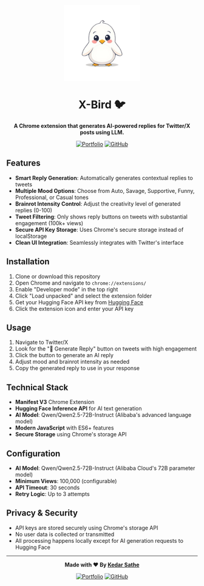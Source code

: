 <div align="center">
  <img src="X-bird.png" alt="X-Bird Logo" width="200" height="200" />
  
  # X-Bird 🐦
  
  **A Chrome extension that generates AI-powered replies for Twitter/X posts using LLM.**
  
  [![Portfolio](https://img.shields.io/badge/Portfolio-wtfkedar.vercel.app-blue?style=for-the-badge&logo=vercel)](https://wtfkedar.vercel.app)
  [![GitHub](https://img.shields.io/badge/GitHub-kedar49-black?style=for-the-badge&logo=github)](https://github.com/kedar49)
  
</div>

## Features

- **Smart Reply Generation**: Automatically generates contextual replies to tweets
- **Multiple Mood Options**: Choose from Auto, Savage, Supportive, Funny, Professional, or Casual tones
- **Brainrot Intensity Control**: Adjust the creativity level of generated replies (0-100)
- **Tweet Filtering**: Only shows reply buttons on tweets with substantial engagement (100k+ views)
- **Secure API Key Storage**: Uses Chrome's secure storage instead of localStorage
- **Clean UI Integration**: Seamlessly integrates with Twitter's interface

## Installation

1. Clone or download this repository
2. Open Chrome and navigate to `chrome://extensions/`
3. Enable "Developer mode" in the top right
4. Click "Load unpacked" and select the extension folder
5. Get your Hugging Face API key from [Hugging Face](https://huggingface.co/settings/tokens)
6. Click the extension icon and enter your API key

## Usage

1. Navigate to Twitter/X
2. Look for the "🐉 Generate Reply" button on tweets with high engagement
3. Click the button to generate an AI reply
4. Adjust mood and brainrot intensity as needed
5. Copy the generated reply to use in your response

## Technical Stack

- **Manifest V3** Chrome Extension
- **Hugging Face Inference API** for AI text generation
- **AI Model**: Qwen/Qwen2.5-72B-Instruct (Alibaba's advanced language model)
- **Modern JavaScript** with ES6+ features
- **Secure Storage** using Chrome's storage API

## Configuration

- **AI Model**: Qwen/Qwen2.5-72B-Instruct (Alibaba Cloud's 72B parameter model)
- **Minimum Views**: 100,000 (configurable)
- **API Timeout**: 30 seconds
- **Retry Logic**: Up to 3 attempts

## Privacy & Security

- API keys are stored securely using Chrome's storage API
- No user data is collected or transmitted
- All processing happens locally except for AI generation requests to Hugging Face

---

<div align="center">
  
  **Made with ❤️ By [Kedar Sathe](https://wtfkedar.vercel.app)**
  
  [![Portfolio](https://img.shields.io/badge/🌐_Portfolio-Visit-blue?style=flat-square)](https://wtfkedar.vercel.app)
  [![GitHub](https://img.shields.io/badge/🐙_GitHub-Follow-black?style=flat-square)](https://github.com/kedar49)
  
</div>
 
